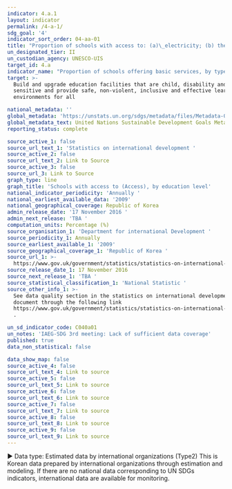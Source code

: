 ```yaml
---
indicator: 4.a.1
layout: indicator
permalink: /4-a-1/
sdg_goal: '4'
indicator_sort_order: 04-aa-01
title: "Proportion of schools with access to: (a)\_electricity; (b) the Internet for pedagogical purposes; (c) computers for pedagogical purposes; (d)\_adapted infrastructure and materials for students with disabilities; (e) basic drinking water; (f) single-sex basic sanitation facilities; and (g) basic handwashing facilities (as per the WASH indicator definitions)"
un_designated_tier: II
un_custodian_agency: UNESCO-UIS
target_id: 4.a
indicator_name: "Proportion of schools offering basic services, by type of service"
target: >-
  Build and upgrade education facilities that are child, disability and gender
  sensitive and provide safe, non-violent, inclusive and effective learning
  environments for all

national_metadata: ''
global_metadata: 'https://unstats.un.org/sdgs/metadata/files/Metadata-04-0A-01.pdf'
global_metadata_text: United Nations Sustainable Development Goals Metadata (pdf 210kB)
reporting_status: complete

source_active_1: false
source_url_text_1: 'Statistics on international development '
source_active_2: false
source_url_text_2: Link to Source
source_active_3: false
source_url_3: Link to Source
graph_type: line
graph_title: 'Schools with access to (Access), by education level'
national_indicator_periodicity: 'Annually '
national_earliest_available_data: '2009'
national_geographical_coverage: Republic of Korea
admin_release_date: '17 November 2016 '
admin_next_release: 'TBA '
computation_units: Percentage (%)
source_organisation_1: 'Department for international Development '
source_periodicity_1: Annually
source_earliest_available_1: '2009'
source_geographical_coverage_1: 'Republic of Korea '
source_url_1: >-
  https://www.gov.uk/government/statistics/statistics-on-international-development-2016
source_release_date_1: 17 November 2016
source_next_release_1: 'TBA '
source_statistical_classification_1: 'National Statistic '
source_other_info_1: >-
  See data quality section in the statistics on international development
  document through the following link
  https://www.gov.uk/government/statistics/statistics-on-international-development-2016
  .

un_sd_indicator_code: C040a01
un_notes: 'IAEG-SDG 3rd meeting: Lack of sufficient data coverage'
published: true
data_non_statistical: false

data_show_map: false
source_active_4: false
source_url_text_4: Link to source
source_active_5: false
source_url_text_5: Link to source
source_active_6: false
source_url_text_6: Link to source
source_active_7: false
source_url_text_7: Link to source
source_active_8: false
source_url_text_8: Link to source
source_active_9: false
source_url_text_9: Link to source
---
```

▶ Data type: Estimated data by international organizations (Type2) This is Korean data prepared by international organizations through estimation and modeling. If there are no national data corresponding to UN SDGs indicators, international data are available for monitoring.
